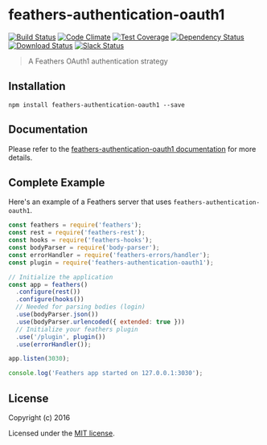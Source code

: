 # feathers-authentication-oauth1

[![Build Status](https://travis-ci.org/feathersjs/feathers-authentication-oauth1.png?branch=master)](https://travis-ci.org/feathersjs/feathers-authentication-oauth1)
[![Code Climate](https://codeclimate.com/github/feathersjs/feathers-authentication-oauth1/badges/gpa.svg)](https://codeclimate.com/github/feathersjs/feathers-authentication-oauth1)
[![Test Coverage](https://codeclimate.com/github/feathersjs/feathers-authentication-oauth1/badges/coverage.svg)](https://codeclimate.com/github/feathersjs/feathers-authentication-oauth1/coverage)
[![Dependency Status](https://img.shields.io/david/feathersjs/feathers-authentication-oauth1.svg?style=flat-square)](https://david-dm.org/feathersjs/feathers-authentication-oauth1)
[![Download Status](https://img.shields.io/npm/dm/feathers-authentication-oauth1.svg?style=flat-square)](https://www.npmjs.com/package/feathers-authentication-oauth1)
[![Slack Status](http://slack.feathersjs.com/badge.svg)](http://slack.feathersjs.com)

> A Feathers OAuth1 authentication strategy

## Installation

```
npm install feathers-authentication-oauth1 --save
```

## Documentation

Please refer to the [feathers-authentication-oauth1 documentation](http://docs.feathersjs.com/) for more details.

## Complete Example

Here's an example of a Feathers server that uses `feathers-authentication-oauth1`. 

```js
const feathers = require('feathers');
const rest = require('feathers-rest');
const hooks = require('feathers-hooks');
const bodyParser = require('body-parser');
const errorHandler = require('feathers-errors/handler');
const plugin = require('feathers-authentication-oauth1');

// Initialize the application
const app = feathers()
  .configure(rest())
  .configure(hooks())
  // Needed for parsing bodies (login)
  .use(bodyParser.json())
  .use(bodyParser.urlencoded({ extended: true }))
  // Initialize your feathers plugin
  .use('/plugin', plugin())
  .use(errorHandler());

app.listen(3030);

console.log('Feathers app started on 127.0.0.1:3030');
```

## License

Copyright (c) 2016

Licensed under the [MIT license](LICENSE).
